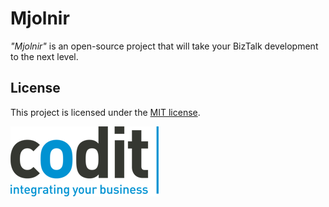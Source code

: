 Mjolnir
======================
_"Mjolnir"_ is an open-source project that will take your BizTalk development to the next level.


## License
This project is licensed under the [MIT license](license).


![Codit Logo](assets/codit_logo.png)